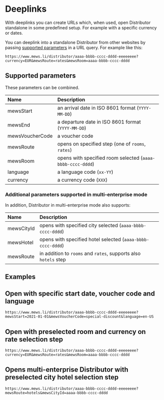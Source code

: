 # Deeplinks

With deeplinks you can create URLs which, when used, open Distributor standalone in some predefined setup. For example with a specific currency or dates. 

You can deeplink into a standalone Distributor from other websites by passing [supported parameters](./deeplinks.md#supported-parameters) in a URL query. For example like this:

```text
https://www.mews.li/distributor/aaaa-bbbb-cccc-dddd-eeeeeeee?currency=EUR&mewsRoute=rates&mewsRoom=aaaa-bbbb-cccc-dddd
```

## Supported parameters 

These parameters can be combined.

| Name | Description |
| :--- | :--- |
| mewsStart | an arrival date in ISO 8601 format \(`YYYY-MM-DD`\) |
| mewsEnd | a departure date in ISO 8601 format \(`YYYY-MM-DD`\) |
| mewsVoucherCode | a voucher code |
| mewsRoute | opens on specified step \(one of `rooms`, `rates`\) |
| mewsRoom | opens with specified room selected \(`aaaa-bbbb-cccc-dddd`\) |
| language | a language code \(`xx-YY`\) |
| currency | a currency code \(`XXX`\) |

### Additional parameters supported in multi-enterprise mode

In addition, Distributor in multi-enterprise mode also supports:

| Name | Description |
| :--- | :--- |
| mewsCityId | opens with specified city selected \(`aaaa-bbbb-cccc-dddd`\) |
| mewsHotel | opens with specified hotel selected \(`aaaa-bbbb-cccc-dddd`\) |
| mewsRoute | in addition to `rooms` and `rates`, supports also `hotels` step |

## Examples

## Open with specific start date, voucher code and language

```text
https://www.mews.li/distributor/aaaa-bbbb-cccc-dddd-eeeeeeee?mewsStart=2021-01-01&mewsVoucherCode=special-discount&language=en-US
```

## Open with preselected room and currency on rate selection step

```text
https://www.mews.li/distributor/aaaa-bbbb-cccc-dddd-eeeeeeee?currency=EUR&mewsRoute=rates&mewsRoom=aaaa-bbbb-cccc-dddd
```

## Opens multi-enterprise Distributor with preselected city hotel selection step

```text
https://www.mews.li/distributor/aaaa-bbbb-cccc-dddd-eeeeeeee?mewsRoute=hotels&mewsCityId=aaaa-bbbb-cccc-dddd
```
